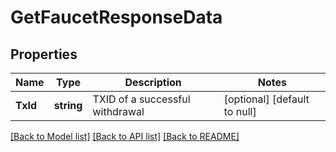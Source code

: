 # GetFaucetResponseData

## Properties
Name | Type | Description | Notes
------------ | ------------- | ------------- | -------------
**TxId** | **string** | TXID of a successful withdrawal | [optional] [default to null]

[[Back to Model list]](../README.md#documentation-for-models) [[Back to API list]](../README.md#documentation-for-api-endpoints) [[Back to README]](../README.md)


